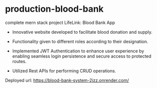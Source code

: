 # production-blood-bank
complete mern stack project
LifeLink: Blood Bank App
* Innovative website developed to facilitate blood donation and supply.

* Functionality given to different roles according to their designation.

* Implemented JWT Authentication to enhance user experience by enabling seamless login persistence and secure access to protected routes.

* Utilized Rest APIs for performing CRUD operations.

Deployed url: https://blood-bank-system-2jzz.onrender.com/
